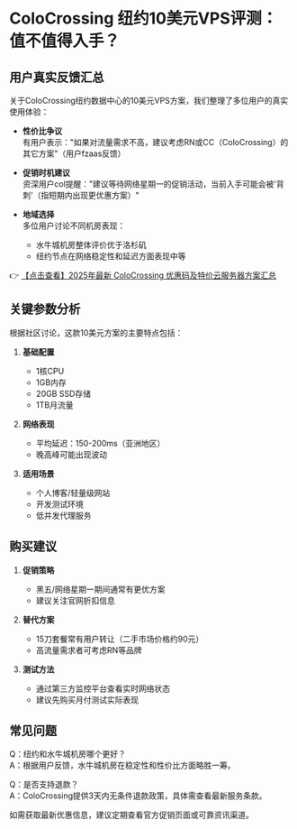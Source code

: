 # ColoCrossing 纽约10美元VPS评测：值不值得入手？

## 用户真实反馈汇总

关于ColoCrossing纽约数据中心的10美元VPS方案，我们整理了多位用户的真实使用体验：

- **性价比争议**  
  有用户表示："如果对流量需求不高，建议考虑RN或CC（ColoCrossing）的其它方案"（用户fzaas反馈）

- **促销时机建议**  
  资深用户col提醒："建议等待网络星期一的促销活动，当前入手可能会被'背刺'（指短期内出现更优惠方案）"

- **地域选择**  
  多位用户讨论不同机房表现：  
  - 水牛城机房整体评价优于洛杉矶  
  - 纽约节点在网络稳定性和延迟方面表现中等

👉 [【点击查看】2025年最新 ColoCrossing 优惠码及特价云服务器方案汇总](https://bit.ly/ColoCrossing)

## 关键参数分析

根据社区讨论，这款10美元方案的主要特点包括：

1. **基础配置**  
   - 1核CPU  
   - 1GB内存  
   - 20GB SSD存储  
   - 1TB月流量

2. **网络表现**  
   - 平均延迟：150-200ms（亚洲地区）  
   - 晚高峰可能出现波动

3. **适用场景**  
   - 个人博客/轻量级网站  
   - 开发测试环境  
   - 低并发代理服务

## 购买建议

1. **促销策略**  
   - 黑五/网络星期一期间通常有更优方案  
   - 建议关注官网折扣信息

2. **替代方案**  
   - 15刀套餐常有用户转让（二手市场价格约90元）  
   - 高流量需求者可考虑RN等品牌

3. **测试方法**  
   - 通过第三方监控平台查看实时网络状态  
   - 建议先购买月付测试实际表现

## 常见问题

Q：纽约和水牛城机房哪个更好？  
A：根据用户反馈，水牛城机房在稳定性和性价比方面略胜一筹。

Q：是否支持退款？  
A：ColoCrossing提供3天内无条件退款政策，具体需查看最新服务条款。

如需获取最新优惠信息，建议定期查看官方促销页面或可靠资讯渠道。